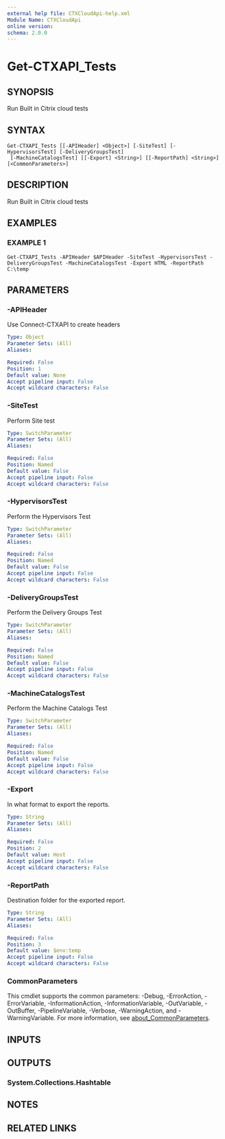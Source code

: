 ```yaml
---
external help file: CTXCloudApi-help.xml
Module Name: CTXCloudApi
online version:
schema: 2.0.0
---
```


# Get-CTXAPI_Tests

## SYNOPSIS
Run Built in Citrix cloud tests

## SYNTAX

```
Get-CTXAPI_Tests [[-APIHeader] <Object>] [-SiteTest] [-HypervisorsTest] [-DeliveryGroupsTest]
 [-MachineCatalogsTest] [[-Export] <String>] [[-ReportPath] <String>] [<CommonParameters>]
```

## DESCRIPTION
Run Built in Citrix cloud tests

## EXAMPLES

### EXAMPLE 1
```
Get-CTXAPI_Tests -APIHeader $APIHeader -SiteTest -HypervisorsTest -DeliveryGroupsTest -MachineCatalogsTest -Export HTML -ReportPath C:\temp
```

## PARAMETERS

### -APIHeader
Use Connect-CTXAPI to create headers

```yaml
Type: Object
Parameter Sets: (All)
Aliases:

Required: False
Position: 1
Default value: None
Accept pipeline input: False
Accept wildcard characters: False
```

### -SiteTest
Perform Site test

```yaml
Type: SwitchParameter
Parameter Sets: (All)
Aliases:

Required: False
Position: Named
Default value: False
Accept pipeline input: False
Accept wildcard characters: False
```

### -HypervisorsTest
Perform the Hypervisors Test

```yaml
Type: SwitchParameter
Parameter Sets: (All)
Aliases:

Required: False
Position: Named
Default value: False
Accept pipeline input: False
Accept wildcard characters: False
```

### -DeliveryGroupsTest
Perform the Delivery Groups Test

```yaml
Type: SwitchParameter
Parameter Sets: (All)
Aliases:

Required: False
Position: Named
Default value: False
Accept pipeline input: False
Accept wildcard characters: False
```

### -MachineCatalogsTest
Perform the Machine Catalogs Test

```yaml
Type: SwitchParameter
Parameter Sets: (All)
Aliases:

Required: False
Position: Named
Default value: False
Accept pipeline input: False
Accept wildcard characters: False
```

### -Export
In what format to export the reports.

```yaml
Type: String
Parameter Sets: (All)
Aliases:

Required: False
Position: 2
Default value: Host
Accept pipeline input: False
Accept wildcard characters: False
```

### -ReportPath
Destination folder for the exported report.

```yaml
Type: String
Parameter Sets: (All)
Aliases:

Required: False
Position: 3
Default value: $env:temp
Accept pipeline input: False
Accept wildcard characters: False
```

### CommonParameters
This cmdlet supports the common parameters: -Debug, -ErrorAction, -ErrorVariable, -InformationAction, -InformationVariable, -OutVariable, -OutBuffer, -PipelineVariable, -Verbose, -WarningAction, and -WarningVariable. For more information, see [about_CommonParameters](http://go.microsoft.com/fwlink/?LinkID=113216).

## INPUTS

## OUTPUTS

### System.Collections.Hashtable
## NOTES

## RELATED LINKS
